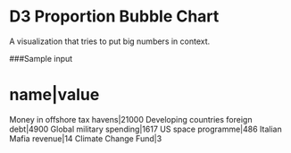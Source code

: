# D3 Proportion Bubble Chart

A visualization that tries to put big numbers in context.

###Sample input

name|value
===========
Money in offshore tax havens|21000
Developing countries foreign debt|4900
Global military spending|1617
US space programme|486
Italian Mafia revenue|14
Climate Change Fund|3
